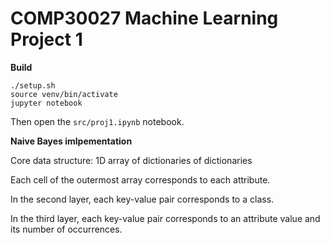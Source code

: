 # COMP30027 Machine Learning Project 1

__Build__

```
./setup.sh
source venv/bin/activate
jupyter notebook
```

Then open the `src/proj1.ipynb` notebook.

__Naive Bayes imlpementation__

Core data structure: 1D array of dictionaries of dictionaries

Each cell of the outermost array corresponds to each attribute.

In the second layer, each key-value pair corresponds to a class.

In the third layer, each key-value pair corresponds to an attribute value and its number of occurrences.